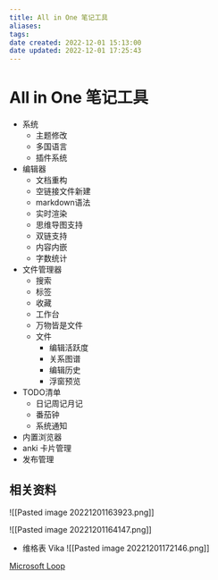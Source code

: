 ```yaml
---
title: All in One 笔记工具
aliases:
tags:
date created: 2022-12-01 15:13:00
date updated: 2022-12-01 17:25:43
---
```


# All in One 笔记工具

- 系统
  - 主题修改
  - 多国语言
  - 插件系统
- 编辑器
  - 文档重构
  - 空链接文件新建
  - markdown语法
  - 实时渲染
  - 思维导图支持
  - 双链支持
  - 内容内嵌
  - 字数统计
- 文件管理器
  - 搜索
  - 标签
  - 收藏
  - 工作台
  - 万物皆是文件
  - 文件
    - 编辑活跃度
    - 关系图谱
    - 编辑历史
    - 浮窗预览
- TODO清单
  - 日记周记月记
  - 番茄钟
  - 系统通知
- 内置浏览器
- anki 卡片管理
- 发布管理

## 相关资料

![[Pasted image 20221201163923.png]]

![[Pasted image 20221201164147.png]]

- 维格表 Vika
![[Pasted image 20221201172146.png]]

[Microsoft Loop](https://dev.loop.microsoft.com/learn)
